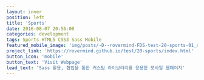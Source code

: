 ```yaml
---
layout: inner
position: left
title: 'Sports'
date: 2016-08-07 20:56:00
categories: development
tags: Sports HTML5 CSS3 Sass Mobile
featured_mobile_image: 'img/posts/-D--rovermind-FDS-test-20-sports-01_sign_up.html(iPhone 6).png'
project_link: 'https://rovermind.github.io/test/20-sports/index.html'
button_icon: 'mobile'
button_text: 'Visit Webpage'
lead_text: 'Sass 활용, 협업을 통한 커스텀 라이브러리를 응용한 모바일 웹페이지'
---
```

